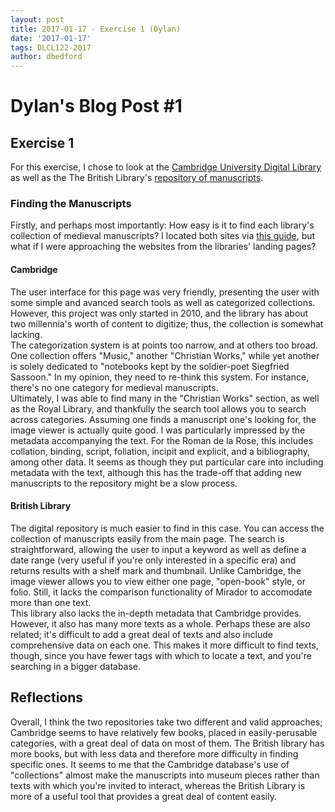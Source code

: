 ```yaml
---
layout: post
title: 2017-01-17 - Exercise 1 (Dylan)
date: '2017-01-17'
tags: DLCL122-2017
author: dbedford
---
```


# Dylan's Blog Post #1
## Exercise 1

For this exercise, I chose to look at the [Cambridge University Digital Library](http://cudl.lib.cam.ac.uk/)  
as well as the The British Library's [repository of manuscripts](http://www.bl.uk/manuscripts/).  

### Finding the Manuscripts  
Firstly, and perhaps most importantly: How easy is it to find each library's collection of medieval manuscripts? I located both sites via [this guide](http://guides.nyu.edu/c.php?g=276597&p=1844931), but what if I were approaching the websites from the libraries' landing pages?  
#### Cambridge
The user interface for this page was very friendly, presenting the user with some simple and avanced search tools as well as categorized collections. However, this project was only started in 2010, and the library has about two millennia's worth of content to digitize; thus, the collection is somewhat lacking.  
The categorization system is at points too narrow, and at others too broad. One collection offers "Music," another "Christian Works," while yet another is solely dedicated to "notebooks kept by the soldier-poet Siegfried Sassoon." In my opinion, they need to re-think this system. For instance, there's no one category for medieval manuscripts.   
Ultimately, I was able to find many in the "Christian Works" section, as well as the Royal Library, and thankfully the search tool allows you to search across categories.
Assuming one finds a manuscript one's looking for, the image viewer is actually quite good. I was particularly impressed by the metadata accompanying the text. For the Roman de la Rose, this includes collation, binding, script, foliation, incipit and explicit, and a bibliography, among other data. It seems as though they put particular care into including metadata with the text, although this has the trade-off that adding new manuscripts to the repository might be a slow process.  

#### British Library
The digital repository is much easier to find in this case. You can access the collection of manuscripts easily from the main page. The search is straightforward, allowing the user to input a keyword as well as define a date range (very useful if you're only interested in a specific era) and returns results with a shelf mark and thumbnail. Unlike Cambridge, the image viewer allows you to view either one page, "open-book" style, or folio. Still, it lacks the comparison functionality of Mirador to accomodate more than one text.  
This library also lacks the in-depth metadata that Cambridge provides. However, it also has many more texts as a whole. Perhaps these are also related; it's difficult to add a great deal of texts and also include comprehensive data on each one. This makes it more difficult to find texts, though, since you have fewer tags with which to locate a text, and you're searching in a bigger database.

## Reflections  
Overall, I think the two repositories take two different and valid approaches; Cambridge seems to have relatively few books, placed in easily-perusable categories, with a great deal of data on most of them. The British library has more books, but with less data and therefore more difficulty in finding specific ones. It seems to me that the Cambridge database's use of "collections" almost make the manuscripts into museum pieces rather than texts with which you're invited to interact, whereas the British Library is more of a useful tool that provides a great deal of content easily. 




 
